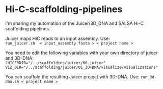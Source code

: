 # Hi-C-scaffolding-pipelines
I'm sharing my automation of the Juicer/3D_DNA and SALSA Hi-C scaffolding pipelines.

Juicer maps HiC reads to an input assembly. Use:       
`run_juicer.sh  < input_assembly.fasta > < project name >`
  
You need to edit the following variables with your own directory of juicer and 3D-DNA:            
`JUICERDIR="/../scaffolding/juicer/00_juicer"`           
`VIZ_DIR="/../scaffolding/juicer/01_3D-DNA/visualize/visualizations"              `        


You can scaffold the resulting Juicer project with 3D-DNA. Use:
`run_3d-dna.sh < project name >`
  
